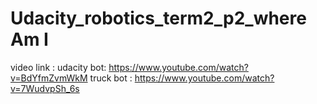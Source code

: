 # Udacity_robotics_term2_p2_where Am I

video link :
udacity bot: https://www.youtube.com/watch?v=BdYfmZvmWkM
truck bot : https://www.youtube.com/watch?v=7WudvpSh_6s
